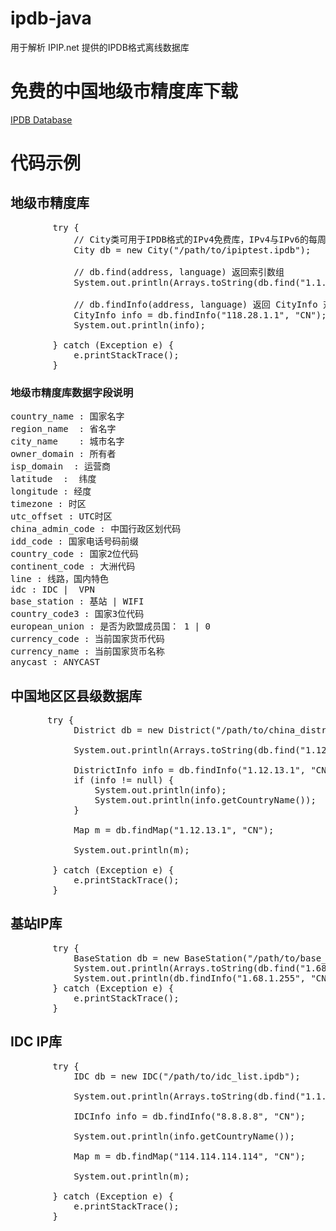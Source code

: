 # ipdb-java
用于解析 IPIP.net 提供的IPDB格式离线数据库

# 免费的中国地级市精度库下载
[IPDB Database](https://www.ipip.net/product/client.html)

# 代码示例
## 地级市精度库
<pre>
        try {
            // City类可用于IPDB格式的IPv4免费库，IPv4与IPv6的每周高级版、每日标准版、每日高级版、每日专业版、每日旗舰版
            City db = new City("/path/to/ipiptest.ipdb");
            
            // db.find(address, language) 返回索引数组
            System.out.println(Arrays.toString(db.find("1.1.1.1", "CN")));

            // db.findInfo(address, language) 返回 CityInfo 对象
            CityInfo info = db.findInfo("118.28.1.1", "CN");
            System.out.println(info);

        } catch (Exception e) {
            e.printStackTrace();
        }
</pre>

### 地级市精度库数据字段说明
<pre>
country_name : 国家名字 
region_name  : 省名字   
city_name    : 城市名字 
owner_domain : 所有者  
isp_domain  : 运营商 
latitude  :  纬度 
longitude : 经度    
timezone : 时区  
utc_offset : UTC时区    
china_admin_code : 中国行政区划代码
idd_code : 国家电话号码前缀
country_code : 国家2位代码 
continent_code : 大洲代码  
line : 线路，国内特色
idc : IDC |  VPN  
base_station : 基站 | WIFI
country_code3 : 国家3位代码 
european_union : 是否为欧盟成员国： 1 | 0 
currency_code : 当前国家货币代码   
currency_name : 当前国家货币名称   
anycast : ANYCAST      
</pre>

## 中国地区区县级数据库
<pre>
       try {
            District db = new District("/path/to/china_district.ipdb");

            System.out.println(Arrays.toString(db.find("1.12.13.1", "CN")));

            DistrictInfo info = db.findInfo("1.12.13.1", "CN");
            if (info != null) {
                System.out.println(info);
                System.out.println(info.getCountryName());
            }

            Map<String, String> m = db.findMap("1.12.13.1", "CN");

            System.out.println(m);

        } catch (Exception e) {
            e.printStackTrace();
        }
</pre>

## 基站IP库
<pre>
        try {
            BaseStation db = new BaseStation("/path/to/base_station.ipdb");
            System.out.println(Arrays.toString(db.find("1.68.1.255", "CN")));
            System.out.println(db.findInfo("1.68.1.255", "CN"));
        } catch (Exception e) {
            e.printStackTrace();
        }
</pre>

## IDC IP库
<pre>
        try {
            IDC db = new IDC("/path/to/idc_list.ipdb");

            System.out.println(Arrays.toString(db.find("1.1.1.1", "CN")));

            IDCInfo info = db.findInfo("8.8.8.8", "CN");

            System.out.println(info.getCountryName());

            Map<String, String> m = db.findMap("114.114.114.114", "CN");

            System.out.println(m);

        } catch (Exception e) {
            e.printStackTrace();
        }
</pre>
